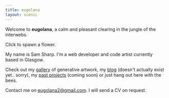 ```yaml
---
title: eugolana
layout: scenic
---
```


Welcome to **eugolana**, a calm and pleasant clearing in the jungle of the
interwebs. 

Click to spawn a flower.

My name is Sam Sharp. I'm a web developer and code artist currently based in
Glasgow.

Check out my [gallery](gallery/) of generative artwork, my
[blog](http://eugolana.github.io/blog) (doesn't actually exist yet.. sorry),
my [past projects](#) (coming soon) or just hang
out here with the bees.

Contact me on eugolana2@gmail.com. I will send a CV on request.
